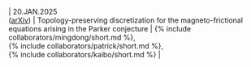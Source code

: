 | 20.JAN.2025 <br> ([arXiv](https://doi.org/10.48550/arXiv.2501.11654)) | Topology-preserving discretization for the magneto-frictional equations arising in the Parker conjecture | {% include collaborators/mingdong/short.md %}, <br> {% include collaborators/patrick/short.md %}, <br> {% include collaborators/kaibo/short.md %} |